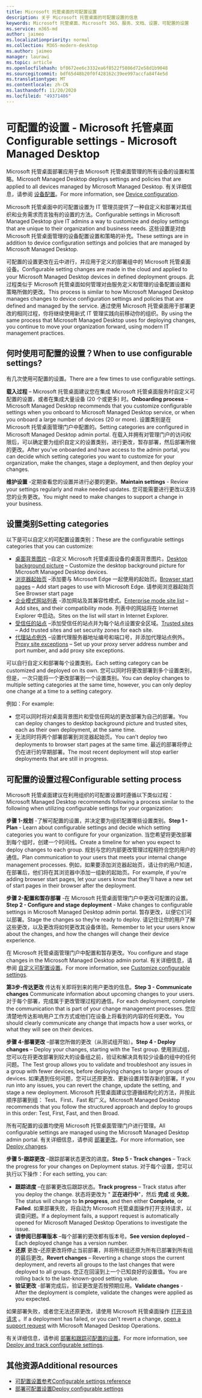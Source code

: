 ```yaml
---
title: Microsoft 托管桌面的可配置设置
description: 关于 Microsoft 托管桌面的可配置设置的信息
keywords: Microsoft 托管桌面、Microsoft 365、服务、文档、设置、可配置的设置
ms.service: m365-md
author: jaimeo
ms.localizationpriority: normal
ms.collection: M365-modern-desktop
ms.author: jaimeo
manager: laurawi
ms.topic: article
ms.openlocfilehash: bf8672ee6c3332ea6f8522f5086d72e58d1b9048
ms.sourcegitcommit: bdf65d48b20f0f428162c39ee997accfa84f4e5d
ms.translationtype: MT
ms.contentlocale: zh-CN
ms.lasthandoff: 11/20/2020
ms.locfileid: "49371486"
---
```

# <a name="configurable-settings---microsoft-managed-desktop"></a><span data-ttu-id="2bef0-104">可配置的设置 - Microsoft 托管桌面</span><span class="sxs-lookup"><span data-stu-id="2bef0-104">Configurable settings - Microsoft Managed Desktop</span></span>

<span data-ttu-id="2bef0-105">Microsoft 托管桌面部署应用于由 Microsoft 托管桌面管理的所有设备的设置和策略。</span><span class="sxs-lookup"><span data-stu-id="2bef0-105">Microsoft Managed Desktop deploys settings and policies that are applied to all devices managed by Microsoft Managed Desktop.</span></span> <span data-ttu-id="2bef0-106">有关详细信息，请参阅 [设备配置](../service-description/device-policies.md)。</span><span class="sxs-lookup"><span data-stu-id="2bef0-106">For more information, see [Device configuration](../service-description/device-policies.md).</span></span>

<span data-ttu-id="2bef0-107">Microsoft 托管桌面中的可配置设置为 IT 管理员提供了一种自定义和部署对其组织和业务需求而言独有的设置的方法。</span><span class="sxs-lookup"><span data-stu-id="2bef0-107">Configurable settings in Microsoft Managed Desktop give IT admins a way to customize and deploy settings that are unique to their organization and business needs.</span></span> <span data-ttu-id="2bef0-108">这些设置是对由 Microsoft 托管桌面管理的设备配置设置和策略的补充。</span><span class="sxs-lookup"><span data-stu-id="2bef0-108">These settings are in addition to device configuration settings and policies that are managed by Microsoft Managed Desktop.</span></span>  

<span data-ttu-id="2bef0-109">可配置的设置更改在云中进行，并应用于定义的部署组中的 Microsoft 托管桌面设备。</span><span class="sxs-lookup"><span data-stu-id="2bef0-109">Configurable setting changes are made in the cloud and applied to your Microsoft Managed Desktop devices in defined deployment groups.</span></span> <span data-ttu-id="2bef0-110">此过程类似于 Microsoft 托管桌面如何管理对由服务定义和管理的设备配置设置和策略所做的更改。</span><span class="sxs-lookup"><span data-stu-id="2bef0-110">This process is similar to how Microsoft Managed Desktop manages changes to device configuration settings and policies that are defined and managed by the service.</span></span> <span data-ttu-id="2bef0-111">通过使用 Microsoft 托管桌面用于部署更改的相同过程，你将继续使用新式 IT 管理实践向前移动你的组织。</span><span class="sxs-lookup"><span data-stu-id="2bef0-111">By using the same process that Microsoft Managed Desktop uses for deploying changes, you continue to move your organization forward, using modern IT management practices.</span></span>

## <a name="when-to-use-configurable-settings"></a><span data-ttu-id="2bef0-112">何时使用可配置的设置？</span><span class="sxs-lookup"><span data-stu-id="2bef0-112">When to use configurable settings?</span></span>

<span data-ttu-id="2bef0-113">有几次使用可配置的设置。</span><span class="sxs-lookup"><span data-stu-id="2bef0-113">There are a few times to use configurable settings.</span></span> 

<span data-ttu-id="2bef0-114">**载入过程** – Microsoft 托管桌面建议您在集成 Microsoft 托管桌面服务时自定义可配置的设置，或者在集成大量设备 (20 个或更多) 时。</span><span class="sxs-lookup"><span data-stu-id="2bef0-114">**Onboarding process** – Microsoft Managed Desktop recommends that you customize configurable settings when you onboard to Microsoft Managed Desktop service, or when you onboard a large number of devices (20 or more).</span></span> <span data-ttu-id="2bef0-115">设置类别是在 Microsoft 托管桌面管理门户中配置的。</span><span class="sxs-lookup"><span data-stu-id="2bef0-115">Setting categories are configured in Microsoft Managed Desktop admin portal.</span></span> <span data-ttu-id="2bef0-116">在载入并拥有对管理门户的访问权限后，可以确定要为组织自定义的设置类别，进行更改，暂存部署，然后部署所做的更改。</span><span class="sxs-lookup"><span data-stu-id="2bef0-116">After you’ve onboarded and have access to the admin portal, you can decide which setting categories you want to customize for your organization, make the changes, stage a deployment, and then deploy your changes.</span></span>

<span data-ttu-id="2bef0-117">**维护设置** -定期查看您的设置并进行必要的更新。</span><span class="sxs-lookup"><span data-stu-id="2bef0-117">**Maintain settings** - Review your settings regularly and make needed updates.</span></span> <span data-ttu-id="2bef0-118">您可能需要进行更改以支持您的业务更改。</span><span class="sxs-lookup"><span data-stu-id="2bef0-118">You might need to make changes to support a change in your business.</span></span>   

## <a name="setting-categories"></a><span data-ttu-id="2bef0-119">设置类别</span><span class="sxs-lookup"><span data-stu-id="2bef0-119">Setting categories</span></span>

<span data-ttu-id="2bef0-120">以下是可以自定义的可配置设置类别：</span><span class="sxs-lookup"><span data-stu-id="2bef0-120">These are the configurable settings categories that you can customize:</span></span>
- <span data-ttu-id="2bef0-121">[桌面背景图片](config-setting-ref.md#desktop-background-picture) –自定义 Microsoft 托管桌面设备的桌面背景图片。</span><span class="sxs-lookup"><span data-stu-id="2bef0-121">[Desktop background picture](config-setting-ref.md#desktop-background-picture) – Customize the desktop background picture for Microsoft Managed Desktop devices.</span></span> 
- <span data-ttu-id="2bef0-122">[浏览器起始页](config-setting-ref.md#browser-start-pages) –添加要与 Microsoft Edge 一起使用的起始页。</span><span class="sxs-lookup"><span data-stu-id="2bef0-122">[Browser start pages](config-setting-ref.md#browser-start-pages) – Add start pages to use with Microsoft Edge.</span></span> <span data-ttu-id="2bef0-123">请参阅浏览器起始页</span><span class="sxs-lookup"><span data-stu-id="2bef0-123">See Browser start page</span></span>
- <span data-ttu-id="2bef0-124">[企业模式网站列表](config-setting-ref.md#enterprise-mode-site-list-location) -添加网站及其兼容性模式。</span><span class="sxs-lookup"><span data-stu-id="2bef0-124">[Enterprise mode site list](config-setting-ref.md#enterprise-mode-site-list-location) – Add sites, and their compatibility mode.</span></span> <span data-ttu-id="2bef0-125">列表中的网站将在 Internet Explorer 中启动。</span><span class="sxs-lookup"><span data-stu-id="2bef0-125">Sites on the list will start in Internet Explorer.</span></span> 
- <span data-ttu-id="2bef0-126">[受信任的站点](config-setting-ref.md#trusted-sites) –添加受信任的站点并为每个站点设置安全区域。</span><span class="sxs-lookup"><span data-stu-id="2bef0-126">[Trusted sites](config-setting-ref.md#trusted-sites) – Add trusted sites and set security zones for each site.</span></span> 
- <span data-ttu-id="2bef0-127">[代理站点例外](config-setting-ref.md#proxy) –设置代理服务器地址编号和端口号，并添加代理站点例外。</span><span class="sxs-lookup"><span data-stu-id="2bef0-127">[Proxy site exceptions](config-setting-ref.md#proxy) – Set up your proxy server address number and port number, and add proxy site exceptions.</span></span>

<span data-ttu-id="2bef0-128">可以自行自定义和部署每个设置类别。</span><span class="sxs-lookup"><span data-stu-id="2bef0-128">Each setting category can be customized and deployed on its own.</span></span> <span data-ttu-id="2bef0-129">您可以同时将更改部署到多个设置类别，但是，一次只能将一个更改部署到一个设置类别。</span><span class="sxs-lookup"><span data-stu-id="2bef0-129">You can deploy changes to multiple setting categories at the same time, however, you can only deploy one change at a time to a setting category.</span></span>

<span data-ttu-id="2bef0-130">例如：</span><span class="sxs-lookup"><span data-stu-id="2bef0-130">For example:</span></span>
- <span data-ttu-id="2bef0-131">您可以同时将对桌面背景图片和受信任网站的更改部署为自己的部署。</span><span class="sxs-lookup"><span data-stu-id="2bef0-131">You can deploy changes to desktop background picture and trusted sites, each as their own deployment, at the same time.</span></span> 
- <span data-ttu-id="2bef0-132">无法同时将两个部署部署到浏览器起始页。</span><span class="sxs-lookup"><span data-stu-id="2bef0-132">You can’t deploy two deployments to browser start pages at the same time.</span></span> <span data-ttu-id="2bef0-133">最近的部署将停止仍在进行的早期部署。</span><span class="sxs-lookup"><span data-stu-id="2bef0-133">The most recent deployment will stop earlier deployments that are still in progress.</span></span>

## <a name="configurable-setting-process"></a><span data-ttu-id="2bef0-134">可配置的设置过程</span><span class="sxs-lookup"><span data-stu-id="2bef0-134">Configurable setting process</span></span>

<span data-ttu-id="2bef0-135">Microsoft 托管桌面建议在利用组织的可配置设置时遵循以下类似过程：</span><span class="sxs-lookup"><span data-stu-id="2bef0-135">Microsoft Managed Desktop recommends following a process similar to the following when utilizing configurable settings for your organization:</span></span>

<span data-ttu-id="2bef0-136">**步骤 1-规划** -了解可配置的设置，并决定要为组织配置哪些设置类别。</span><span class="sxs-lookup"><span data-stu-id="2bef0-136">**Step 1 - Plan** - Learn about configurable settings and decide which setting categories you want to configure for your organization.</span></span> <span data-ttu-id="2bef0-137">当您希望将更改部署到每个组时，创建一个时间线。</span><span class="sxs-lookup"><span data-stu-id="2bef0-137">Create a timeline for when you expect to deploy changes to each group.</span></span> <span data-ttu-id="2bef0-138">规划与您的内部更改管理过程相符合您的用户的通信。</span><span class="sxs-lookup"><span data-stu-id="2bef0-138">Plan communication to your users that meets your internal change management processes.</span></span> <span data-ttu-id="2bef0-139">例如，如果要添加浏览器起始页，请让你的用户知道，在部署后，他们将在其浏览器中添加一组新的起始页。</span><span class="sxs-lookup"><span data-stu-id="2bef0-139">For example, if you're adding browser start pages, let your users know that they'll have a new set of start pages in their browser after the deployment.</span></span>  

<span data-ttu-id="2bef0-140">**步骤 2-配置和暂存部署** -在 Microsoft 托管桌面管理门户中更改可配置的设置。</span><span class="sxs-lookup"><span data-stu-id="2bef0-140">**Step 2 - Configure and stage deployment** - Make changes to configurable settings in Microsoft Managed Desktop admin portal.</span></span> <span data-ttu-id="2bef0-141">暂存更改，以便它们可以部署。</span><span class="sxs-lookup"><span data-stu-id="2bef0-141">Stage the changes so they’re ready to deploy.</span></span> <span data-ttu-id="2bef0-142">请记住让你的用户了解这些更改，以及更改将如何更改其设备体验。</span><span class="sxs-lookup"><span data-stu-id="2bef0-142">Remember to let your users know about the changes, and how the changes will change their device experience.</span></span>   

<span data-ttu-id="2bef0-143">在 Microsoft 托管桌面管理门户中配置和暂存更改。</span><span class="sxs-lookup"><span data-stu-id="2bef0-143">You configure and stage changes in the Microsoft Managed Desktop admin portal.</span></span> <span data-ttu-id="2bef0-144">有关详细信息，请参阅 [自定义可配置设置](config-setting-ref.md)。</span><span class="sxs-lookup"><span data-stu-id="2bef0-144">For more information, see [Customize configurable settings](config-setting-ref.md).</span></span> 

<span data-ttu-id="2bef0-145">**第3步-传达更改** 传达有关即将到来的用户更改的信息。</span><span class="sxs-lookup"><span data-stu-id="2bef0-145">**Step 3 - Communicate changes** Communicate information about upcoming changes to your users.</span></span> <span data-ttu-id="2bef0-146">对于每个部署，完成属于更改管理过程的通信。</span><span class="sxs-lookup"><span data-stu-id="2bef0-146">For each deployment, complete the communication that is part of your change management processes.</span></span> <span data-ttu-id="2bef0-147">您应清楚地传达影响用户工作方式或他们在设备上将看到的内容的任何更改。</span><span class="sxs-lookup"><span data-stu-id="2bef0-147">You should clearly communicate any change that impacts how a user works, or what they will see on their devices.</span></span>

<span data-ttu-id="2bef0-148">**步骤 4-部署更改** –部署您所做的更改（从测试组开始）。</span><span class="sxs-lookup"><span data-stu-id="2bef0-148">**Step 4 - Deploy changes** – Deploy your changes, starting with the Test group.</span></span> <span data-ttu-id="2bef0-149">使用测试组，您可以在将更改部署到较大的设备组之前，验证和解决具有较少设备的组中的任何问题。</span><span class="sxs-lookup"><span data-stu-id="2bef0-149">The Test group allows you to validate and troubleshoot any issues in a group with fewer devices, before deploying changes to larger groups of devices.</span></span> <span data-ttu-id="2bef0-150">如果遇到任何问题，您可以还原更改、更新设置并暂存新的部署。</span><span class="sxs-lookup"><span data-stu-id="2bef0-150">If you run into any issues, you can revert the change, update the setting, and stage a new deployment.</span></span> <span data-ttu-id="2bef0-151">Microsoft 托管桌面建议您遵循结构化的方法，并按此顺序部署到组： Test、First、Fast 和广义。</span><span class="sxs-lookup"><span data-stu-id="2bef0-151">Microsoft Managed Desktop recommends that you follow the structured approach and deploy to groups in this order: Test, First, Fast, and then Broad.</span></span>   

<span data-ttu-id="2bef0-152">所有可配置的设置均使用 Microsoft 托管桌面管理门户进行管理。</span><span class="sxs-lookup"><span data-stu-id="2bef0-152">All configurable settings are managed using the Microsoft Managed Desktop admin portal.</span></span> <span data-ttu-id="2bef0-153">有关详细信息，请参阅 [部署更改](config-setting-deploy.md)。</span><span class="sxs-lookup"><span data-stu-id="2bef0-153">For more information, see [Deploy changes](config-setting-deploy.md).</span></span> 

<span data-ttu-id="2bef0-154">**步骤 5-跟踪更改** –跟踪部署状态更改的进度。</span><span class="sxs-lookup"><span data-stu-id="2bef0-154">**Step 5 - Track changes** – Track the progress for your changes on Deployment status.</span></span> <span data-ttu-id="2bef0-155">对于每个设置，您可以执行以下操作：</span><span class="sxs-lookup"><span data-stu-id="2bef0-155">For each setting, you can:</span></span>
- <span data-ttu-id="2bef0-156">**跟踪进度** –在部署更改后跟踪状态。</span><span class="sxs-lookup"><span data-stu-id="2bef0-156">**Track progress** – Track status after you deploy the change.</span></span> <span data-ttu-id="2bef0-157">状态将更改为 " **正在进行中**"，然后 **完成** 或 **失败**。</span><span class="sxs-lookup"><span data-stu-id="2bef0-157">The status will change to **In progress**, and then either **Complete**, or **Failed**.</span></span> <span data-ttu-id="2bef0-158">如果部署失败，将自动为 Microsoft 托管桌面操作打开支持请求，以调查问题。</span><span class="sxs-lookup"><span data-stu-id="2bef0-158">If a deployment fails, a support request is automatically opened for Microsoft Managed Desktop Operations to investigate the issue.</span></span>  
- <span data-ttu-id="2bef0-159">**请参阅已部署版本** –每个部署的更改都有版本号。</span><span class="sxs-lookup"><span data-stu-id="2bef0-159">**See version deployed** – Each deployed change has a version number.</span></span>
- <span data-ttu-id="2bef0-160">**还原** 更改–还原更改将停止当前部署，并将所有组还原为所有已部署到所有组的最后更改。</span><span class="sxs-lookup"><span data-stu-id="2bef0-160">**Revert changes** – Reverting a change stops the current deployment, and reverts all groups to the last changes that were deployed to all groups.</span></span> <span data-ttu-id="2bef0-161">您正在回滚到上一个已知良好的设置值。</span><span class="sxs-lookup"><span data-stu-id="2bef0-161">You are rolling back to the last-known-good setting value.</span></span>
- <span data-ttu-id="2bef0-162">**验证更改** -部署完成后，验证更改是否按预期应用。</span><span class="sxs-lookup"><span data-stu-id="2bef0-162">**Validate changes** - After the deployment is complete, validate the changes were applied as you expected.</span></span>  

<span data-ttu-id="2bef0-163">如果部署失败，或者您无法还原更改，请使用 Microsoft 托管桌面操作 [打开支持请求](admin-support.md) 。</span><span class="sxs-lookup"><span data-stu-id="2bef0-163">If a deployment has failed, or you can't revert a change, [open a support request](admin-support.md) with Microsoft Managed Desktop Operations.</span></span> 

<span data-ttu-id="2bef0-164">有关详细信息，请参阅 [部署和跟踪可配置的设置](config-setting-deploy.md)。</span><span class="sxs-lookup"><span data-stu-id="2bef0-164">For more information, see [Deploy and track configurable settings](config-setting-deploy.md).</span></span>

## <a name="additional-resources"></a><span data-ttu-id="2bef0-165">其他资源</span><span class="sxs-lookup"><span data-stu-id="2bef0-165">Additional resources</span></span>
- [<span data-ttu-id="2bef0-166">可配置设置参考</span><span class="sxs-lookup"><span data-stu-id="2bef0-166">Configurable settings reference</span></span>](config-setting-ref.md) 
- [<span data-ttu-id="2bef0-167">部署可配置设置</span><span class="sxs-lookup"><span data-stu-id="2bef0-167">Deploy configurable settings</span></span>](config-setting-deploy.md) 
